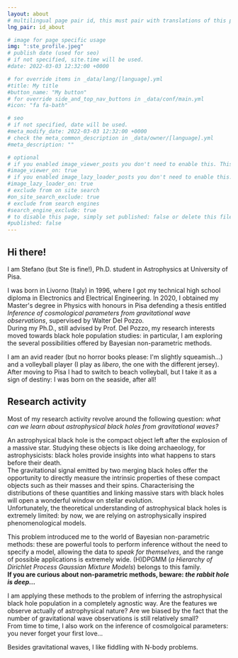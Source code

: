 ```yaml
---
layout: about
# multilingual page pair id, this must pair with translations of this page. (This name must be unique)
lng_pair: id_about

# image for page specific usage
img: ":ste_profile.jpeg"
# publish date (used for seo)
# if not specified, site.time will be used.
#date: 2022-03-03 12:32:00 +0000

# for override items in _data/lang/[language].yml
#title: My title
#button_name: "My button"
# for override side_and_top_nav_buttons in _data/conf/main.yml
#icon: "fa fa-bath"

# seo
# if not specified, date will be used.
#meta_modify_date: 2022-03-03 12:32:00 +0000
# check the meta_common_description in _data/owner/[language].yml
#meta_description: ""

# optional
# if you enabled image_viewer_posts you don't need to enable this. This is only if image_viewer_posts = false
#image_viewer_on: true
# if you enabled image_lazy_loader_posts you don't need to enable this. This is only if image_lazy_loader_posts = false
#image_lazy_loader_on: true
# exclude from on site search
#on_site_search_exclude: true
# exclude from search engines
#search_engine_exclude: true
# to disable this page, simply set published: false or delete this file
#published: false
---
```


## Hi there!

I am Stefano (but Ste is fine!), Ph.D. student in Astrophysics at University of Pisa.

I was born in Livorno (Italy) in 1996, where I got my technical high school diploma in Electronics and Electrical Engineering. In 2020, I obtained my Master's degree in Physics with honours in Pisa defending a thesis entitled _Inference of cosmological parameters from gravitational wave observations_, supervised by Walter Del Pozzo.\
During my Ph.D., still advised by Prof. Del Pozzo, my research interests moved towards black hole population studies: in particular, I am exploring the several possibilities offered by Bayesian non-parametric methods.

I am an avid reader (but no horror books please: I'm slightly squeamish...) and a volleyball player (I play as *libero*, the one with the different jersey). After moving to Pisa I had to switch to beach volleyball, but I take it as a sign of destiny: I was born on the seaside, after all!


## Research activity

Most of my research activity revolve around the following question: *what can we learn about astrophysical black holes from gravitational waves?*

An astrophysical black hole is the compact object left after the explosion of a massive star. Studying these objects is like doing archaeology, for astrophysicists: black holes provide insights into what happens to stars before their death.\
The gravitational signal emitted by two merging black holes offer the opportunity to directly measure the intrinsic properties of these compact objects such as their masses and their spins. Characterising the distributions of these quantities and linking massive stars with black holes will open a wonderful window on stellar evolution.\
Unfortunately, the theoretical understanding of astrophysical black holes is extremely limited: by now, we are relying on astrophysically inspired phenomenological models. 

This problem introduced me to the world of Bayesian non-parametric methods: these are powerful tools to perform inference without the need to specify a model, allowing the data to *speak for themselves*, and the range of possible applications is extremely wide. (H)DPGMM (*a Hierarchy of Dirichlet Process Gaussian Mixture Models*) belongs to this family.\
**If you are curious about non-parametric methods, beware: _the rabbit hole is deep..._**

I am applying these methods to the problem of inferring the astrophysical black hole population in a completely agnostic way. Are the features we observe actually of astrophysical nature? Are we biased by the fact that the number of gravitational wave observations is still relatively small?\
From time to time, I also work on the inference of cosmolgoical parameters: you never forget your first love...

Besides gravitational waves, I like fiddling with N-body problems.
